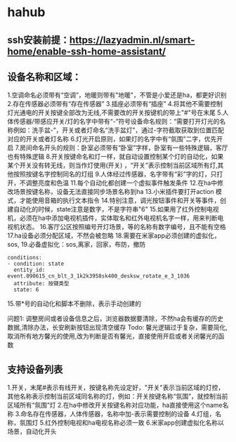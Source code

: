 # hahub

## ssh安装前提：https://lazyadmin.nl/smart-home/enable-ssh-home-assistant/

## 设备名称和区域：

1.空调命名必须带有“空调”，地暖则带有"地暖"，不管是小爱还是ha，都更好识别
2.存在传感器必须带有“存在传感器”
3.插座必须带有“插座”
4.将其他不需要控制灯光通电的开关按键全部改为无线,不需要改的开关按键机的带上"#"号在末尾
5.人体传感器/带感应开关/灯的名字中带有“-”符号设备命名规则：“需要打开灯光的名称例如：洗手盆-”，开关或者灯命名“洗手盆灯”，通过-字符截取获取到位置匹配对应的开关或者灯名称
6.灯光开启原则，如果灯的名字中有“氛围”二字，优先开启
7.房间命名开头的规则：卧室必须带有“卧室”字样，卧室有一些特殊逻辑，客厅也有特殊逻辑
8.开关按键命名和灯一样，就自动设置控制某个灯的自动化，如果某个开关没有转无线，则当作灯使用(开关)
，“开关”表示控制当前区域所有灯,其他按照按键名字控制同名的灯组
9.人体经过传感器，名字带有“彩”字的灯，只打开，不调整亮度和色温
11.每个自动化都创建一个虚拟事件触发条件
12.在ha中修改场景按键名称，设备无法直接同步场景名称到ha
13.小米插件要打开action 模式，才能使用音箱的执行文本指令
14.特别注意，调光按钮事件和开关等事件，创建自动化的时候，state注意是数字，不是字符串"6"
15.如果用了红外控制电视机，必须在ha中添加电视机插件，实体取名和红外电视机名字一样，用来判断电视机状态。
16.客厅公区按照编号开灯场景，等的名称有数字编号，且不能有空格
17.ha设备必须分配区域，不然会被忽略
18.需要在米家app必须创建的虚拟化，sos,
19.必备虚拟化：sos,离家，回家，布防，撤防

```
conditions:
- condition: state
  entity_id: event.090615_cn_blt_3_1k2k3958sk400_desksw_rotate_e_3_1036
  attribute: 按键类型
  state: 6
```

15.带*号的自动化和脚本不删除，表示手动创建的

问题1:
调整房间或者设备信息之后，浏览器数据要清除，不然ha会有缓存的历史数据,清除办法，长安刷新按钮出现清空缓存
Todo: 馨光逻辑过于复杂，需要简化,取消所有地方馨光的使用,改为判断是否有馨光，直接使用开启或者关闭馨光的函数

## 支持设备列表

1.开关，末尾#表示有线开关，按键名称先设定好，"开关"表示当前区域的灯控，其他名称表示控制当前区域同名称的灯，例如：开关按键名称“氛围”，就控制当前区域所有“氛围”灯
2.在ha中修改开关按键名称对应功能，ha直接使用这个name名称
3.命名存在传感器，人体传感器，名称中加-表示需要控制的设备
4.灯组，名称，氛围灯
5.红外控制电视和ha电视名称必须一致
6.米家app创建虚拟化名称以场景，自动化开头